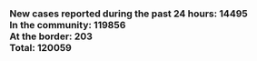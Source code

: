 ### New cases reported during the past 24 hours: 14495<br/>In the community: 119856<br/>At the border: 203<br/>Total: 120059
